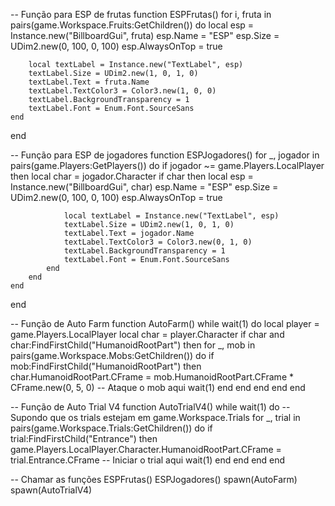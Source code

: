 -- Função para ESP de frutas
function ESPFrutas()
    for i, fruta in pairs(game.Workspace.Fruits:GetChildren()) do
        local esp = Instance.new("BillboardGui", fruta)
        esp.Name = "ESP"
        esp.Size = UDim2.new(0, 100, 0, 100)
        esp.AlwaysOnTop = true

        local textLabel = Instance.new("TextLabel", esp)
        textLabel.Size = UDim2.new(1, 0, 1, 0)
        textLabel.Text = fruta.Name
        textLabel.TextColor3 = Color3.new(1, 0, 0)
        textLabel.BackgroundTransparency = 1
        textLabel.Font = Enum.Font.SourceSans
    end
end

-- Função para ESP de jogadores
function ESPJogadores()
    for _, jogador in pairs(game.Players:GetPlayers()) do
        if jogador ~= game.Players.LocalPlayer then
            local char = jogador.Character
            if char then
                local esp = Instance.new("BillboardGui", char)
                esp.Name = "ESP"
                esp.Size = UDim2.new(0, 100, 0, 100)
                esp.AlwaysOnTop = true

                local textLabel = Instance.new("TextLabel", esp)
                textLabel.Size = UDim2.new(1, 0, 1, 0)
                textLabel.Text = jogador.Name
                textLabel.TextColor3 = Color3.new(0, 1, 0)
                textLabel.BackgroundTransparency = 1
                textLabel.Font = Enum.Font.SourceSans
            end
        end
    end
end

-- Função de Auto Farm
function AutoFarm()
    while wait(1) do
        local player = game.Players.LocalPlayer
        local char = player.Character
        if char and char:FindFirstChild("HumanoidRootPart") then
            for _, mob in pairs(game.Workspace.Mobs:GetChildren()) do
                if mob:FindFirstChild("HumanoidRootPart") then
                    char.HumanoidRootPart.CFrame = mob.HumanoidRootPart.CFrame * CFrame.new(0, 5, 0)
                    -- Ataque o mob aqui
                    wait(1)
                end
            end
        end
    end
end

-- Função de Auto Trial V4
function AutoTrialV4()
    while wait(1) do
        -- Supondo que os trials estejam em game.Workspace.Trials
        for _, trial in pairs(game.Workspace.Trials:GetChildren()) do
            if trial:FindFirstChild("Entrance") then
                game.Players.LocalPlayer.Character.HumanoidRootPart.CFrame = trial.Entrance.CFrame
                -- Iniciar o trial aqui
                wait(1)
            end
        end
    end
end

-- Chamar as funções
ESPFrutas()
ESPJogadores()
spawn(AutoFarm)
spawn(AutoTrialV4)

